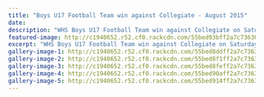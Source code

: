 ```yaml
---
title: "Boys U17 Football Team win against Collegiate - August 2015"
date: 
description: "WHS Boys U17 Football Team win against Collegiate on Saturday 1 August 2015."
featured-image: http://c1940652.r52.cf0.rackcdn.com/55bed93bff2a7c7363000f45/Boys-U17-Football-v-Colleg8-1.8.15.gif
excerpt: "WHS Boys U17 Football Team win against Collegiate on Saturday 1 August."
gallery-image-1: http://c1940652.r52.cf0.rackcdn.com/55bed8ddff2a7c7363000f37/Boys-U17-Football-v-Colleg1-1.8.15.gif
gallery-image-2: http://c1940652.r52.cf0.rackcdn.com/55bed8f1ff2a7c7363000f39/Boys-U17-Football-v-Colleg2-1.8.15.gif
gallery-image-3: http://c1940652.r52.cf0.rackcdn.com/55bed8feff2a7c7363000f3b/Boys-U17-Football-v-Colleg3-1.8.15.gif
gallery-image-4: http://c1940652.r52.cf0.rackcdn.com/55bed90aff2a7c7363000f3d/Boys-U17-Football-v-Colleg4-1.8.15.gif
gallery-image-5: http://c1940652.r52.cf0.rackcdn.com/55bed914ff2a7c7363000f3f/Boys-U17-Football-v-Colleg5-1.8.15.gif
---
```

